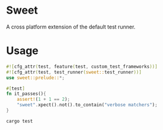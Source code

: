 # Sweet

A cross platform extension of the default test runner.

# Usage

```rust
#![cfg_attr(test, feature(test, custom_test_frameworks))]
#![cfg_attr(test, test_runner(sweet::test_runner))]
use sweet::prelude::*;

#[test]
fn it_passes(){
	assert!(1 + 1 == 2);
	"sweet".xpect().not().to_contain("verbose matchers");
}

```

```sh
cargo test
```